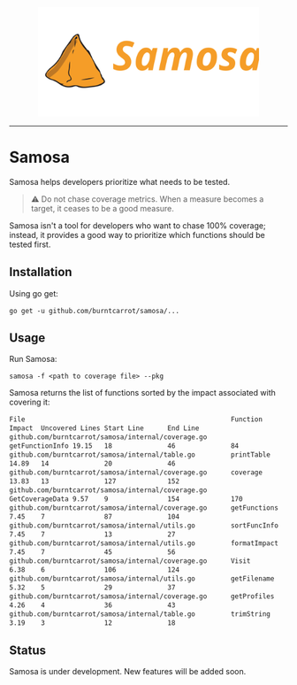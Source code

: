 <div align="center">
    <img src = "assets/samosa.svg" width=400>
</div>

---

# Samosa

Samosa helps developers prioritize what needs to be tested.

> ⚠️ Do not chase coverage metrics. When a measure becomes a target, it ceases to be a good measure.

Samosa isn't a tool for developers who want to chase 100% coverage; instead, it provides a good way to prioritize which functions should be tested first.

## Installation

Using go get:

```
go get -u github.com/burntcarrot/samosa/...
```

## Usage

Run Samosa:

```
samosa -f <path to coverage file> --pkg
```

Samosa returns the list of functions sorted by the impact associated with covering it:

```
File                                                    Function        Impact  Uncovered Lines Start Line      End Line
github.com/burntcarrot/samosa/internal/coverage.go      getFunctionInfo 19.15   18              46              84
github.com/burntcarrot/samosa/internal/table.go         printTable      14.89   14              20              46
github.com/burntcarrot/samosa/internal/coverage.go      coverage        13.83   13              127             152
github.com/burntcarrot/samosa/internal/coverage.go      GetCoverageData 9.57    9               154             170
github.com/burntcarrot/samosa/internal/coverage.go      getFunctions    7.45    7               87              104
github.com/burntcarrot/samosa/internal/utils.go         sortFuncInfo    7.45    7               13              27
github.com/burntcarrot/samosa/internal/utils.go         formatImpact    7.45    7               45              56
github.com/burntcarrot/samosa/internal/coverage.go      Visit           6.38    6               106             124
github.com/burntcarrot/samosa/internal/utils.go         getFilename     5.32    5               29              37
github.com/burntcarrot/samosa/internal/coverage.go      getProfiles     4.26    4               36              43
github.com/burntcarrot/samosa/internal/table.go         trimString      3.19    3               12              18
```

## Status

Samosa is under development. New features will be added soon.
